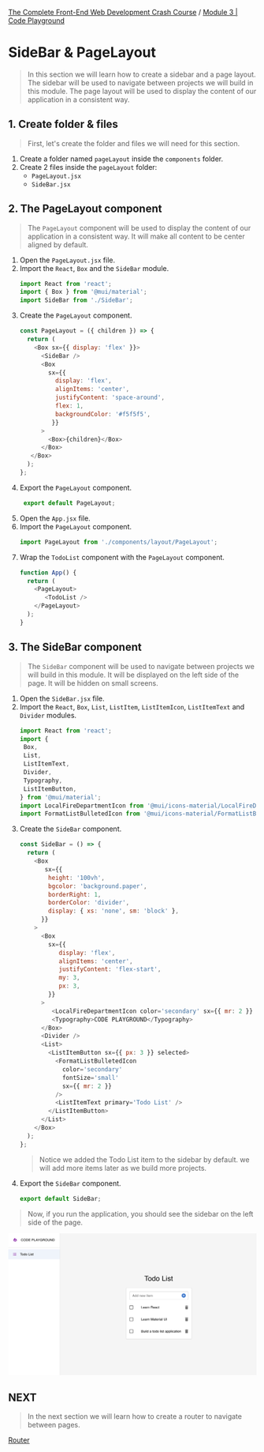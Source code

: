 [The Complete Front-End Web Development Crash Course](../README.md) / [Module 3 | Code Playground](./README.md)

# SideBar & PageLayout
> In this section we will learn how to create a sidebar and a page layout.
> The sidebar will be used to navigate between projects we will build in this module.
> The page layout will be used to display the content of our application in a consistent way.

## 1. Create folder & files
> First, let's create the folder and files we will need for this section.
1. Create a folder named `pageLayout` inside the `components` folder.
2. Create 2 files inside the `pageLayout` folder:
    - `PageLayout.jsx`
    - `SideBar.jsx`

## 2. The PageLayout component
> The `PageLayout` component will be used to display the content of our application in a consistent way.
> It will make all content to be center aligned by default.
1. Open the `PageLayout.jsx` file.
2. Import the `React`, `Box` and the `SideBar` module.
   ```js
   import React from 'react';
   import { Box } from '@mui/material';
   import SideBar from './SideBar';
   ```
3. Create the `PageLayout` component.
   ```js
   const PageLayout = ({ children }) => {
     return (
       <Box sx={{ display: 'flex' }}>
         <SideBar />
         <Box
           sx={{ 
             display: 'flex',
             alignItems: 'center',
             justifyContent: 'space-around',
             flex: 1,
             backgroundColor: '#f5f5f5',
            }}
         >
           <Box>{children}</Box>
         </Box>
      </Box>
     );
   };
   ```
4. Export the `PageLayout` component.
   ```js
    export default PageLayout;
    ```
5. Open the `App.jsx` file.
6. Import the `PageLayout` component.
   ```js
   import PageLayout from './components/layout/PageLayout';
   ```
7. Wrap the `TodoList` component with the `PageLayout` component.
   ```js
   function App() {
     return (
       <PageLayout>
          <TodoList />
       </PageLayout>
     );
   }
   ````
   
## 3. The SideBar component
> The `SideBar` component will be used to navigate between projects we will build in this module.
> It will be displayed on the left side of the page.
> It will be hidden on small screens.
1. Open the `SideBar.jsx` file.
2. Import the `React`, `Box`, `List`, `ListItem`, `ListItemIcon`, `ListItemText` and `Divider` modules.
   ```js
   import React from 'react';
   import {
    Box,
    List,
    ListItemText,
    Divider,
    Typography,
    ListItemButton,
   } from '@mui/material';
   import LocalFireDepartmentIcon from '@mui/icons-material/LocalFireDepartment';
   import FormatListBulletedIcon from '@mui/icons-material/FormatListBulleted';
   ```
3. Create the `SideBar` component.
   ```js
   const SideBar = () => {
     return (
       <Box
          sx={{
           height: '100vh',
           bgcolor: 'background.paper',
           borderRight: 1,
           borderColor: 'divider',
           display: { xs: 'none', sm: 'block' },
         }}
       >
         <Box
           sx={{
              display: 'flex',
              alignItems: 'center',
              justifyContent: 'flex-start',
              my: 3,
              px: 3,
           }}
         >
            <LocalFireDepartmentIcon color='secondary' sx={{ mr: 2 }} />
            <Typography>CODE PLAYGROUND</Typography>
         </Box>
         <Divider />
         <List>
           <ListItemButton sx={{ px: 3 }} selected>
             <FormatListBulletedIcon 
               color='secondary'
               fontSize='small'
               sx={{ mr: 2 }}
             />
             <ListItemText primary='Todo List' />
           </ListItemButton>
         </List>
       </Box>
     );
   };
   ```
   > Notice we added the Todo List item to the sidebar by default. we will add more items later as we build more projects.
4. Export the `SideBar` component.
    ```js
    export default SideBar;
    ```
> Now, if you run the application, you should see the sidebar on the left side of the page.

<img src="../imgs/mod3/sidebar-page-layout.png" >

## NEXT
> In the next section we will learn how to create a router to navigate between pages.

[Router](./router.md)